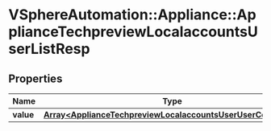 # VSphereAutomation::Appliance::ApplianceTechpreviewLocalaccountsUserListResp

## Properties
Name | Type | Description | Notes
------------ | ------------- | ------------- | -------------
**value** | [**Array&lt;ApplianceTechpreviewLocalaccountsUserUserConfigGet&gt;**](ApplianceTechpreviewLocalaccountsUserUserConfigGet.md) |  | 


